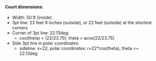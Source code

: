 #### Court dimensions:

- Width: 50 ft (inside)
- 3pt line: 23 feet 9 inches (outside), or 22 feet (outside) at the shortest corners
- Corner of 3pt line: 22.13deg:
    - cos(theta) = (22/23.75); theta = acos(22/23.75)
- Side 3pt line in polar coordinates:
    - sideline: x=22; polar coordinates: r=22*cos(theta), theta <= 22.13deg

